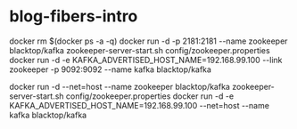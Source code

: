 # blog-fibers-intro

docker rm $(docker ps -a -q)
docker run -d -p 2181:2181 --name zookeeper blacktop/kafka zookeeper-server-start.sh config/zookeeper.properties
docker run -d -e KAFKA_ADVERTISED_HOST_NAME=192.168.99.100 --link zookeeper -p 9092:9092 --name kafka blacktop/kafka

docker run -d --net=host --name zookeeper blacktop/kafka zookeeper-server-start.sh config/zookeeper.properties
docker run -d -e KAFKA_ADVERTISED_HOST_NAME=192.168.99.100 --net=host --name kafka blacktop/kafka
